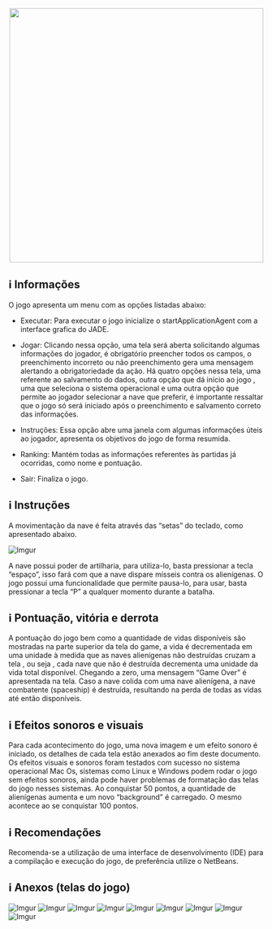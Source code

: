 
<p align="center"><a href="image" target="_blank"><img width="500"src="https://i.imgur.com/VYpEc5F.png"></a></p>


## ℹ️ Informações

O jogo apresenta um menu com as opções listadas abaixo:

-	Executar: Para executar o jogo inicialize o startApplicationAgent com a interface grafica do JADE.

-	Jogar: Clicando nessa opção, uma tela será aberta solicitando algumas informações do jogador, é obrigatório preencher todos os campos, o preenchimento incorreto ou não preenchimento gera uma mensagem alertando a obrigatoriedade da ação. Há quatro opções nessa tela, uma referente ao salvamento do dados, outra opção que dá início ao jogo , uma que seleciona o sistema operacional e uma outra opção que permite ao jogador selecionar a nave que preferir,  é importante ressaltar que o jogo só será iniciado após o preenchimento e salvamento correto das informações.

-	Instruções: Essa opção abre uma janela com algumas informações úteis ao jogador, apresenta os objetivos do jogo de forma resumida. 


-	Ranking: Mantém todas as informações referentes às partidas já ocorridas, como nome e pontuação.

-	Sair: Finaliza o jogo.

## ℹ️ Instruções


A movimentação da nave é feita através das “setas” do teclado, como apresentado abaixo.
	
![Imgur](https://i.imgur.com/xrORcbm.png)

A nave possui poder de artilharia, para utiliza-lo, basta pressionar a tecla “espaço”, isso fará com que a nave dispare mísseis contra os alienígenas.
O jogo possui uma funcionalidade que permite pausa-lo, para usar, basta pressionar a tecla “P” a qualquer momento durante a batalha.

## ℹ️ Pontuação, vitória e derrota

A pontuação do jogo bem como a quantidade de vidas disponíveis são mostradas na parte superior da tela do game, a vida é decrementada em uma unidade à medida que as naves alienígenas não destruídas cruzam a tela	, ou seja , cada nave que não é destruída decrementa uma unidade da vida total disponível. Chegando a zero, uma mensagem “Game Over” é apresentada na tela.
Caso a nave colida com uma nave alienígena, a nave combatente (spaceship) é destruída, resultando na perda de todas as vidas até então disponíveis.

## ℹ️ Efeitos sonoros e visuais

Para cada acontecimento do jogo, uma nova imagem e um efeito sonoro é iniciado, os detalhes de cada tela estão anexados ao fim deste documento.
Os efeitos visuais e sonoros foram testados com sucesso no sistema operacional Mac Os, sistemas como Linux e Windows podem rodar o jogo sem efeitos sonoros, ainda pode haver problemas de formatação das telas do jogo nesses sistemas.
Ao conquistar 50 pontos, a quantidade de alienígenas aumenta e um novo “background” é carregado. O mesmo acontece ao se conquistar 100 pontos.

## ℹ️ Recomendações 
Recomenda-se a utilização de uma interface de desenvolvimento (IDE) para a compilação e execução do jogo, de preferência utilize o NetBeans. 

## ℹ️ Anexos (telas do jogo)

![Imgur](https://i.imgur.com/4Ejw72p.png)
![Imgur](https://i.imgur.com/VmuqL8z.png)
![Imgur](https://i.imgur.com/ftrsK9f.png)
![Imgur](https://i.imgur.com/JFXXSrT.png)
![Imgur](https://i.imgur.com/SN1KSN0.png)
![Imgur](https://i.imgur.com/166wtxA.png)
![Imgur](https://i.imgur.com/1OQtLme.png)
![Imgur](https://i.imgur.com/phO90zy.png)
![Imgur](https://i.imgur.com/1CoMS4d.png)



















